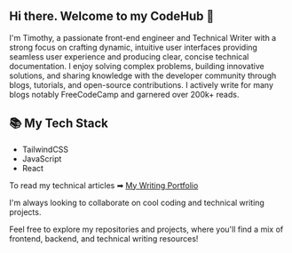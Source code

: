 ## Hi there. Welcome to my CodeHub 👋

I'm Timothy, a passionate front-end engineer and Technical Writer with a strong focus on crafting dynamic, intuitive user interfaces providing seamless user experience and producing clear, concise technical documentation. I enjoy solving complex problems, building innovative solutions, and sharing knowledge with the developer community through blogs, tutorials, and open-source contributions. I actively write for many blogs notably FreeCodeCamp and garnered over 200k+ reads.

## 📚 My Tech Stack
- TailwindCSS
- JavaScript
- React 

To read my technical articles ➡ [My Writing Portfolio](https://linktr.ee/timothyolanrewaju)

I'm always looking to collaborate on cool coding and technical writing projects.

Feel free to explore my repositories and projects, where you'll find a mix of frontend, backend, and technical writing resources!
